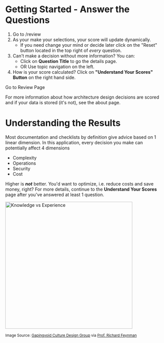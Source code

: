 # Getting Started - Answer the Questions

1. Go to <NuxtLink to="/review">/review</NuxtLink>
2. As your make your selections, your score will update dynamically.
   - If you need change your mind or decide later click on the "Reset" button located in the top right of _every_ question.
3. Can't make a decision without more information? You can:
   - Click on **Question Title** to go the details page.
   - OR Use topic navigation on the left.
4. How is your score calculated? Click on **"Understand Your Scores" Button** on the right hand side.

<NuxtLink to="/review" class="btn btn-primary">Go to Review Page</NuxtLink>

For more information about how architecture design decisions are scored and if your data is stored (it's not), see the <NuxtLink to="/about">about page</NuxtLink>.

# Understanding the Results

Most documentation and checklists by definition give advice based on 1 linear dimension. In this application, every decision you make can potentially affect 4 dimensions

- Complexity
- Operations
- Security
- Cost

Higher is ***not*** better. You'd want to optimize, i.e. reduce costs and save money, right? For more details, continue to the <NuxtLink to="/review/score">**Understand Your Scores**</NuxtLink> page after you've answered at least 1 question.


<p><img src="/images/gapingvoid-knowledge-vs-experience.jpg" alt="Knowledge vs Experience" width="400"></p>

<small>Image Source: [Gapingvoid Culture Design Group](https://twitter.com/gapingvoid) via [Prof. Richard Feynman](https://twitter.com/ProfFeynman/status/1461556034342821897)</small>
